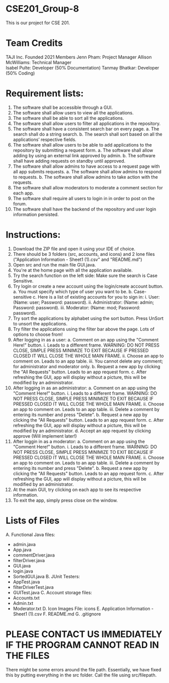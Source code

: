 # CSE201_Group-8
This is our project for CSE 201. 

# Team Credits 
TAJI Inc.
Founded 2021 
Members
  Jenn Pham: Project Manager
  Allison McWilliams: Technical Manager  
  Isabel Pulte: Developer (50% Documentation)
  Tanmay Bhatkar: Developer (50% Coding)

# Requirement lists: 
1. The software shall be accessible through a GUI.
2. The software shall allow users to view all the applications.
3. The software shall be able to sort all the applications.
4. The software shall allow users to filter all applications in the repository.
5. The software shall have a consistent search bar on every page.
  a. The search shall do a string search.
  b. The search shall sort based on all the applications’ respective fields.
6. The software shall allow users to be able to add applications to the repository by submitting a request form.
  a. The software shall allow adding by using an external link approved by admin.
  b. The software shall have adding requests on standby until approved.
7. The software shall allow admins to have access to a request page with all app submits requests.
  a. The software shall allow admins to respond to requests.
  b. The software shall allow admins to take action with the requests. 
8. The software shall allow moderators to moderate a comment section for each app.
9. The software shall require all users to login in in order to post on the forum.
10. The software shall have the backend of the repository and user login information persisted.

# Instructions:
1. Download the ZIP file and open it using your IDE of choice.
2. There should be 3 folders (src, accounts, and icons) and 2 lone files ("Application Information - Sheet1 (1).csv" and "README.md")
3. Open src and run the main file GUI.java.
4. You're at the home page with all the application available.
5. Try the search function on the left side: Make sure the search is Case Sensitive.
6. Try login or create a new account using the login/create account button.
	a. You must specify which type of user you want to be.
	b. Case-sensitive
	c. Here is a list of existing accounts for you to sign in: 
		i. User: (Name: user; Password: password).
		ii. Administrator: (Name: admin; Password: password).
		iii. Moderator: (Name: mod; Password: password).
7. Try sort the applications by alphabet using the sort button. Press UnSort to unsort the applications.
8. Try filter the applications using the filter bar above the page. Lots of options to choose from!
9. After logging in as a user: 
	a. Comment on an app using the "Comment Here!" button.
		i. Leads to a different frame. WARNING: DO NOT PRESS CLOSE, SIMPLE PRESS MINIMIZE TO EXIT BECAUSE IF PRESSED CLOSED IT WILL CLOSE THE WHOLE MAIN FRAME.
		ii. Choose an app to comment on. Leads to an app table.
		iii. You cannot delete any comment; for administrator and moderator only.
	b. Request a new app by clicking the "All Requests" button. Leads to an app request form.
	c. After refreshing the GUI, app will display without a picture, this will be modified by an administrator.
10. After logging in as an administrator: 
	a. Comment on an app using the "Comment Here!" button.
		i. Leads to a different frame. WARNING: DO NOT PRESS CLOSE, SIMPLE PRESS MINIMIZE TO EXIT BECAUSE IF PRESSED CLOSED IT WILL CLOSE THE WHOLE MAIN FRAME.
		ii. Choose an app to comment on. Leads to an app table.
		iii. Delete a comment by entering its number and press "Delete".
	b. Request a new app by clicking the "All Requests" button. Leads to an app request form.
	c. After refreshing the GUI, app will display without a picture, this will be modified by an administrator.
	d. Accept an app request by clicking approve (Will implement later!)
11. After loggin in as a moderator: 
	a. Comment on an app using the "Comment Here!" button.
		i. Leads to a different frame. WARNING: DO NOT PRESS CLOSE, SIMPLE PRESS MINIMIZE TO EXIT BECAUSE IF PRESSED CLOSED IT WILL CLOSE THE WHOLE MAIN FRAME.
		ii. Choose an app to comment on. Leads to an app table.
		iii. Delete a comment by entering its number and press "Delete".
	b. Request a new app by clicking the "All Requests" button. Leads to an app request form.
	c. After refreshing the GUI, app will display without a picture, this will be modified by an administrator.
12. At the main GUI, try clicking on each app to see its respective information. 
13. To exit the app, simply press close on the window.

# Lists of Files
A. Functional Java files:
- admin.java
- App.java 
- commentDriver.java
- filterDriver.java
- GUI.java
- login.java
- SortedGUI.java
B. JUnit Testers: 
- AppTest.java
- filterDriverTest.java
- GUITest.java
C. Account storage files:
- Accounts.txt
- Admin.txt
- Moderator.txt
D. Icon Images File: icons
E. Application Information - Sheet1 (1).csv
F. README.md
G. .gitignore

# PLEASE CONTACT US IMMEDIATELY IF THE PROGRAM CANNOT READ IN THE FILES
There might be some errors around the file path. Essentially, we have fixed this by putting everything in the src folder. Call the file using src/filepath.